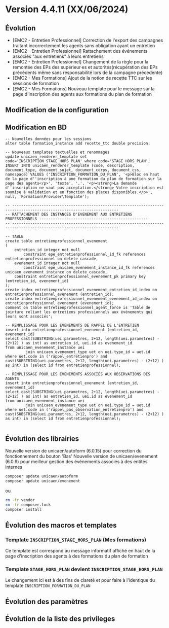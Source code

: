# Version 4.4.11 (XX/06/2024)

## Évolution

- [EMC2 - Entretien Professionnel] Correction de l'export des campagnes traitant incorrectement les agents sans obligation ayant un entretien
- [EMC2 - Entretien Professionnel] Rattachement des événements associés "aux entretiens" à leurs entretiens
- [EMC2 - Entretien Professionnel] Changement de la règle pour la remontée des EPs des supérieur·es et autorités(récupération des EPs précédents même sans responsabilité lors de la campagne précédente)
- [EMC2 - Mes Formations] Ajout de la notion de recette TTC sur les sessions de formation
- [EMC2 - Mes Formations] Nouveau template pour le message sur la page d'inscription des agents aux formations du plan de formation

## Modification de la configuration

## Modification en BD

```postgresql
-- Nouvelles données pour les sessions
alter table formation_instance add recette_ttc double precision;

-- Nouveaux templates textuelles et renommages
update unicaen_renderer_template set code='INSCRIPTION_STAGE_HORS_PLAN' where code='STAGE_HORS_PLAN';
INSERT INTO unicaen_renderer_template (code, description, document_type, document_sujet, document_corps, document_css, namespace) VALUES ('INSCRIPTION_FORMATION_DU_PLAN', '<p>Bloc en haut de la page d''inscription à une formation du plan de formation sur la page des agents</p>', 'texte', '.', '<p><strong>La demande d''inscription ne vaut pas acceptation.</strong> Votre inscription est soumise à validation et en fonction des places disponibles.</p>', null, 'Formation\Provider\Template');

-- ---------------------------------------------------------------------------------------------------------------------
-- RATTACHEMENT DES INSTANCES D'EVENEMENT AUX ENTRETIENS PROFESSIONNELS ------------------------------------------------
-- ---------------------------------------------------------------------------------------------------------------------

-- TABLE 
create table entretienprofessionnel_evenement
(
    entretien_id integer not null 
        constraint epe_entretienprofessionnel_id_fk references entretienprofessionnel on delete cascade,
    evenement_id integer not null
        constraint epe_unicaen_evenement_instance_id_fk references unicaen_evenement_instance on delete cascade,
    constraint entretienprofessionnel_evenement_pk primary key (entretien_id, evenement_id)
);
create index entretienprofessionnel_evenement_entretien_id_index on entretienprofessionnel_evenement (entretien_id);
create index entretienprofessionnel_evenement_evenement_id_index on entretienprofessionnel_evenement (evenement_id);
comment on table entretienprofessionnel_agent_force is 'Table de jointure reliant les entretiens professionnels aux événements qui leurs sont associés';

-- REMPLISSAGE POUR LES EVENEMENTS DE RAPPEL DE L'ENTRETIEN 
insert into entretienprofessionnel_evenement (entretien_id, evenement_id)
select cast(SUBSTRING(uei.parametres, 2+12, length(uei.parametres) - (2+12) ) as int) as entretien_id, uei.id as evenement_id
from unicaen_evenement_instance uei
         join unicaen_evenement_type uet on uei.type_id = uet.id
where uet.code in ('rappel_entretienpro') and cast(SUBSTRING(uei.parametres, 2+12, length(uei.parametres) - (2+12) ) as int) in (select id from entretienprofessionnel);

-- REMPLISSAGE POUR LES EVENEMENTS ASSOCIÉS AUX OBSERVATIONS DES AGENTS
insert into entretienprofessionnel_evenement (entretien_id, evenement_id)
select cast(SUBSTRING(uei.parametres, 2+12, length(uei.parametres) - (2+12) ) as int) as entretien_id, uei.id as evenement_id
from unicaen_evenement_instance uei
         join unicaen_evenement_type uet on uei.type_id = uet.id
where uet.code in ('rappel_pas_observation_entretienpro') and cast(SUBSTRING(uei.parametres, 2+12, length(uei.parametres) - (2+12) ) as int) in (select id from entretienprofessionnel);


```

## Évolution des librairies

Nouvelle version de unicaen/autoform (6.0.15) pour correction du fonctionnement du bouton 'Bas'
Nouvelle version de unicaen/evenement (6.0.9) pour meilleur gestion des événements associés à des entités internes

```bash
composer update unicaen/autoform
composer update unicaen/evenement
```

ou

```bash
rm -fr vendor
rm -fr composer.lock
composer install
```

## Évolution des macros et templates

### Template `INSCRIPTION_STAGE_HORS_PLAN` (Mes formations)

Ce template est correspond au message informatif affiché en haut de la page d'inscription des agents à des formations du plan de formation

### Template `STAGE_HORS_PLAN` devient `INSCRIPTION_STAGE_HORS_PLAN` 

Le changement ici est à des fins de clareté et pour faire à l'identique du template `INSCRIPTION_FORMATION_DU_PLAN`

## Évolution des paramètres

## Évolution de la liste des privileges
